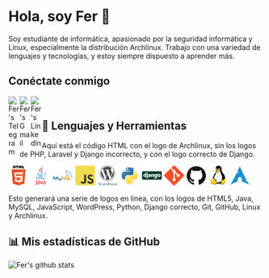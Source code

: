 # Hola, soy Fer 👋

Soy estudiante de informática, apasionado por la seguridad informática y Linux, especialmente la distribución Archlinux. Trabajo con una variedad de lenguajes y tecnologías, y estoy siempre dispuesto a aprender más.

## Conéctate conmigo

<a href="https://t.me/fc_33">
  <img align="left" alt="Fer's Telegram" width="22px" src="https://cdn-icons-png.flaticon.com/512/2111/2111646.png" />
</a>
<a href="mailto:fercassera@gmail.com">
  <img align="left" alt="Fer's Gmail" width="22px" src="https://cdn-icons-png.flaticon.com/512/281/281769.png" />
</a>
<a href="https://www.linkedin.com/in/fernando-cassera-5202bb191">
  <img align="left" alt="Fer's LinkedIn" width="22px" src="https://cdn-icons-png.flaticon.com/512/174/174857.png" />
</a>
<br />

## 🚀 Lenguajes y Herramientas

Aquí está el código HTML con el logo de Archlinux, sin los logos de PHP, Laravel y Django incorrecto, y con el logo correcto de Django.


<p align="left">
  <img src="https://raw.githubusercontent.com/devicons/devicon/master/icons/html5/html5-original-wordmark.svg" alt="html5" width="40" height="40"/>
  <img src="https://raw.githubusercontent.com/devicons/devicon/master/icons/java/java-original-wordmark.svg" alt="java" width="40" height="40"/>
  <img src="https://raw.githubusercontent.com/devicons/devicon/master/icons/mysql/mysql-original-wordmark.svg" alt="mysql" width="40" height="40"/>
  <img src="https://raw.githubusercontent.com/devicons/devicon/master/icons/javascript/javascript-original.svg" alt="javascript" width="40" height="40"/>
  <img src="https://raw.githubusercontent.com/devicons/devicon/master/icons/wordpress/wordpress-original.svg" alt="wordpress" width="40" height="40"/>
  <img src="https://raw.githubusercontent.com/devicons/devicon/master/icons/python/python-original.svg" alt="python" width="40" height="40"/>
  <img src="https://raw.githubusercontent.com/devicons/devicon/master/icons/django/django-original.svg" alt="django" width="40" height="40"/>
  <img src="https://raw.githubusercontent.com/devicons/devicon/master/icons/git/git-original.svg" alt="git" width="40" height="40"/>
  <img src="https://raw.githubusercontent.com/devicons/devicon/master/icons/github/github-original.svg" alt="github" width="40" height="40"/>
  <img src="https://raw.githubusercontent.com/devicons/devicon/master/icons/linux/linux-original.svg" alt="linux" width="40" height="40"/>
  <img src="https://raw.githubusercontent.com/devicons/devicon/master/icons/archlinux/archlinux-original.svg" alt="archlinux" width="40" height="40"/>
</p>


Esto generará una serie de logos en línea, con los logos de HTML5, Java, MySQL, JavaScript, WordPress, Python, Django correcto, Git, GitHub, Linux y Archlinux.

## 📊 Mis estadísticas de GitHub

![Fer's github stats](https://github-readme-stats.vercel.app/api?username=ferc33&show_icons=true&theme=radical)
